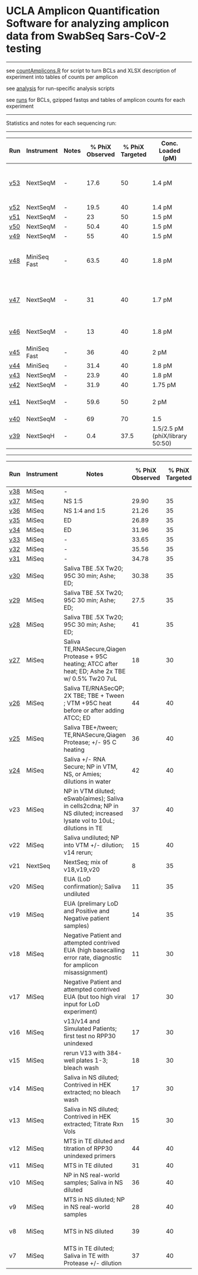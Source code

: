 # UCLA Amplicon Quantification Software for analyzing amplicon data from SwabSeq Sars-CoV-2 testing
___
see [countAmplicons.R](code/countAmplicons.R) for script to turn BCLs and XLSX description of experiment into tables of counts per amplicon

see [analysis](analysis/) for run-specific analysis scripts 

see [runs](runs/) for BCLs, gzipped fastqs and tables of amplicon counts for each experiment
___

Statistics and notes for each sequencing run: 
___
Run | Instrument | Notes | % PhiX Observed | % PhiX Targeted | Conc. Loaded (pM) | Cluster Density | Cluster PF (%) 
--- | --- | --- | --- | --- | --- | --- | --- 
[v53](analysis/v53/) | NextSeqM     | - | 17.6 | 50 | 1.4 pM | 170K/mm2 lanes 1 and 2 115 lanes 3 and 4 | 80%PF
[v52](analysis/v52/) | NextSeqM     | - | 19.5 | 40 | 1.4 pM | 155K/mm2 | 91%PF
[v51](analysis/v51/) | NextSeqM     | - | 23 | 50 | 1.5 pM | 160K/mm2 | 75%PF
[v50](analysis/v50/) | NextSeqM     | - | 50.4 | 40 | 1.5 pM | 180K/mm2 | 73%PF
[v49](analysis/v49/) | NextSeqM     | - | 55 | 40 | 1.5 pM | 129K/mm2 | 82%PF
[v48](analysis/v48/) | MiniSeq Fast | - | 63.5 | 40 | 1.8 pM | 131K/mm2 but very low for lanes 2 and 3 | 84%PF
[v47](analysis/v47/) | NextSeqM     | - | 31 | 40 | 1.7 pM | 155K/mm2 but very low for lanes 2 and 3 | 74%PF
[v46](analysis/v46/) | NextSeqM     | - | 13 | 40 | 1.8 pM | 150K/mm2 but varying per lane | 87%PF
[v45](analysis/v45/) | MiniSeq Fast | - | 36 | 40 | 2 pM | 141K/mm2 | 75%PF
[v44](analysis/v44/) | MiniSeq      | - | 31.4 | 40 | 1.8 pM | 147K/mm2 | 90%PF
[v43](analysis/v43/) | NextSeqM     | - | 23.9 | 40 | 1.8 pM | 151K/mm2 | 92%PF
[v42](analysis/v42/) | NextSeqM | - | 31.9 | 40 | 1.75 pM | 113K/mm2 | 90%PF
[v41](analysis/v41/) | NextSeqM | - | 59.6 | 50 | 2 pM |240/mm2 but varying per lane | 70%PF
[v40](analysis/v40/) | NextSeqM | - | 69 | 70 | 1.5  | 93K/mm2 | 94%PF
[v39](analysis/v39/) | NextSeqH | - | 0.4 | 37.5 | 1.5/2.5 pM (phiX/library 50:50) | 126K/mm2 | 42%PF
___

Run | Instrument | Notes | % PhiX Observed | % PhiX Targeted | Conc. Loaded (pM) | RT | Indexing Strategy | PCR cycles | Read | Cluster PF (%) | % ≥Q30 | Yield | Error Rate% | Reads PF | Density  | Tiles | Legacy Phas/Prephas (%) | Intensity 
--- | --- | --- | --- | --- | --- | --- | --- | --- | --- | --- | --- | --- | --- | --- | --- | --- | --- | --- 
[v38](analysis/v38/) | MiSeq | - | 
[v37](analyis/v37/)  | MiSeq  | NS 1:5 | 29.90 | 35 | 25 | Taqpath | - | 50 | 1 | 80.96 ±6.08 |	96.03 |	559.02Mbp | 	0.35±0.32 | 22,360,804 | 	1,135±60 | 	38 |	0.002/0.002 | 	181±20
[v36](analyis/v36/)  | MiSeq  | NS 1:4 and 1:5 | 21.26 | 35 | 25 | Taqpath | - | 50 | 1  |	88.05±3.46 | 	96.10 | 614.70Mbp |	0.21±0.08 |	24,588,136 | 	1,118±29  |	38 |	0.005/0.000 |	149±25 	
[v35](analyis/v35/)  | MiSeq  | ED | 26.89 | 35 | 25 | Taqpath | - | 50 | 1  |	89.50±2.29 | 96.79  |	638.27Mbp |	0.21±0.18 | 25,530,596 | 	1,133±27 | 	38 |	0.000/0.000 |	156±20 	
[v34](analyis/v34/)  | MiSeq  | ED |  31.96 | 35 | 25 | Taqpath | - | 50 | 1 |	90.38±1.97 |	96.92 |	602.46Mbp |	0.26±0.34 |	24,098,420 | 	1,060±29 |	38 |  0.000/0.000 |	170±27 	
[v33](analyis/v33/)  | MiSeq  | - |  33.65 | 35 | 25 | Taqpath | - | 50 | 1 | 	89.05 ±1.85 | 	96.78 |	637.94Mbp |	0.16±0.02 | 25,517,552 |	1,146±15 | 	38 | 0.001/0.000 |	175±26 	
[v32](analyis/v32/)  | MiSeq  | - |   35.56 | 35 | 25 | Taqpath | - | 50 | 1 | 	92.27±1.46 | 	97.46 |	539.25Mbp |	0.23±0.05 |	21,570,046 | 924±14 | 38 | 	0.000 / 0.002 |	195±31
[v31](analyis/v31/)  | MiSeq  | - |  34.78 | 35 | 25 | Taqpath | - | 50 |    1 |	90.15±3.09 | 	96.87 |	564.97Mbp |	0.17±0.04 |	22,598,764 | 996±21 | 	38 |	0.004/0.001 | 	176±11 	
[v30](analyis/v30/)  |  MiSeq | Saliva TBE .5X Tw20; 95C 30 min; Ashe; ED; | 30.38 | 35 | 25 | Taqpath | Semi-Combinatorial | 50 | 1 |	92.63±1.25 | 97.49 |	487.05Mbp |	0.31±0.07 |	19,482,174 |	815±32 |	38  |	0.000/0.000 | 	164 ±22
[v29](analyis/v29/)  |  MiSeq | Saliva TBE .5X Tw20; 95C 30 min; Ashe; ED; | 27.5 | 35 | 25 | Taqpath | Semi-Combinatorial | 50 | 1 | 92.86±1.38 | 97.84 | 	624.03Mbp |	0.20±0.02 |	24,961,348| 	1,057±25  |	38 | 	0.000/0.000 |	198 ±28 	
[v28](analyis/v28/)  |  MiSeq | Saliva TBE .5X Tw20; 95C 30 min; Ashe; ED; | 41 | 35 | 25 | Taqpath | Semi-Combinatorial | 50 |  1 | 	90.11±2.04 	| 97.21 |  	629.71Mbp |  	0.18±0.34 |	25,188,428 | 	1,117±14 |	38 	| 0.000/0.000 |	180±25 	
[v27](analysis/v27/) |  MiSeq | Saliva TE,RNASecure,Qiagen Protease + 95C heating; ATCC after heat; ED; Ashe 2x TBE w/ 0.5% Tw20 7uL  | 18 | 30 | 25 | Taqpath | UDI | 50 | 1 |	94.15±1.28 | 	98.01 	| 556.26Mbp |	0.22±0.04 |  22,250,444 | 	923±23 | 	38 	| 0.009/0.000 | 	208±31 	
[v26](analysis/v26/) |  MiSeq | Saliva TE/RNASecQP; 2X TBE; TBE + Tween ; VTM +95C heat before or after adding ATCC; ED   | 44  | 40 | 25 | Taqpath | Semi-Combinatorial | 50 | 1 |	93.29±1.14 | 97.87 |  550.14Mbp |	0.15±0.02 |	22,005,736 |921±16 | 	38 | 	0.004/0.007 | 	186±29
[v25](analysis/v25/) |  MiSeq | Saliva TBE+/tween; TE,RNASecure,Qiagen Protease; +/- 95 C heating     | 36 | 40 | 25 | Taqpath | UDI | 50 | 
[v24](analysis/v24/) |  MiSeq | Saliva +/- RNA Secure; NP in VTM, NS, or Amies; dilutions in water    | 42 | 40  | 25 | Taqpath | Semi-Combinatorial | 50 |   1  |	92.85±1.17 | 97.79 |  	483.40Mbp 	| 0.14±0.04 |	19,336,026 | 	829±18 | 	38 |	0.014/0.040| 	183 ±28
v23 |                   MiSeq | NP in VTM diluted; eSwab(aimes); Saliva in cells2cdna; NP in NS diluted; increased lysate vol to 10uL; dilutions in TE | 37 | 40 | 26 | Taqpath | UDI | 50 |  1 |	92.69±0.86 | 	97.88 | 	570.91Mbp | 	0.14±0.03 |	22,836,378 | 971±15 | 38 |	0.000/0.000 |	185 ±26
v22 |                   MiSeq | Saliva undiluted; NP into VTM +/- dilution; v14 rerun;                | 15 | 40   | 25 | Taqpath | Semi-Combinatorial | 40 and 50 | 1 | 96.35±0.88 | 98.57 | 347.74Mbp | 0.20±0.31 | 13,909,713 | 560±20 | 38 | 0.135/0.107 | 195±34
v21 |                 NextSeq | NextSeq; mix of v18,v19,v20                                           | 8  | 35  | 1.5 | Taqpath | UDI | 40 | 1 | 95.54±0.45 | 98.48 | 0.17Gbp | 0.36±0.10 | 27,807,589 | 33±1 | 72 | 0.119/0.183 | 12741±809 
v20 |                   MiSeq | EUA (LoD confirmation);  Saliva undiluted                             |  11 | 35  | 24 | Taqpath | UDI | 40 | 1 | 96.09±0.91 | 98.34 | 284.75Mbp | 0.27±0.35 | 11,390,135 | 443±9 | 38 | 0.270/0.020 | 192±31 
v19 |                   MiSeq | EUA (prelimary LoD and Positive and Negative patient samples)         | 14 | 35 | 26 | Taqpath | UDI | 40 |   1 | 85.26±20.73 | 97.28 | 563.71Mbp | 0.50±0.49 | 22,548,216 | 1,052±47 | 38 | 0.011/0.000 | 189±27       
v18 |                   MiSeq | Negative Patient and attempted contrived EUA (high basecalling error rate, diagnostic for amplicon misassignment) | 11 | 30 | 27 | Taqpath | Semi-Combinatorial | 40 | 1 | 69.46±22.02 | 94.37 | 438.81Mbp | 1.25±0.62 | 17,552,240 | 1,042±57 | 38 | 0.008/0.000 | 192±22       
v17 |                   MiSeq | Negative Patient and attempted contrived EUA (but too high viral input for LoD experiment)   | 17 | 30 | 26 | Taqpath | Semi-Combinatorial| 40                      | 1 | 93.83±1.71 | 97.63 | 555.45Mbp | 0.13±0.01 | 22,218,176 | 934±12 | 38 | 0.006/0.036 | 175±21             
v16 |                   MiSeq | v13/v14 and Simulated Patients; first test no RPP30 unindexed         | 17 | 30 | 31.3 | Taqpath | Combinatorial | 40 | 1 | 94.99±1.07 | 98.20 | 598.33Mbp | 0.22±0.34 | 23,933,240 | 973±24 | 38 | 0.032/0.000 | 193±31             
v15 |                   MiSeq | rerun V13 with 384-well plates 1-3; bleach wash                       | 18 | 30 | 40.8 | Taqpath | Combinatorial | 50 |  1 | 75.37±7.07 | 94.56 | 497.81Mbp | 0.83±0.51 | 19,912,204 | 1,103±45 | 38 | 0.027/0.078 | 177±20         
v14 |                   MiSeq | Saliva in NS diluted; Contrived in HEK extracted; no bleach wash      | 17 | 30 | 40.8 | Taqpath | Combinatorial | 50 |  1 | 97.00±0.44 | 99.01 | 463.36Mbp | 0.12±0.01 | 18,534,400 | 742±13 | 38 | 0.138/0.101 | 203±24 
v13 |                   MiSeq | Saliva in NS diluted; Contrived in HEK extracted; Titrate Rxn Vols    | 15 | 30 | 40.8 | Taqpath | Combinatorial | 50 | 1 | 97.16±0.97 | 98.96 | 274.97Mbp | 0.14±0.01 | 10,998,699 | 406±21 | 38 | 0.137/0.101 | 193±30 
v12 |                   MiSeq | MTS in TE diluted and titration of RPP30 unindexed primers            | 44 | 40 | 20 | Taqpath | UDI | 50 |  1 | 93.18±0.96 | 97.35 | 171.26Mbp | 0.35±0.11 | 6,850,514 | 277±24 | 38 | 0.166/0.105 | 147±16   
v11 |                   MiSeq | MTS in TE diluted                                                     | 31 | 40 | 22 | Taqpath | UDI | 50 |  1 | 94.14±1.02 | 98.37 | 423.37Mbp | 0.52±0.13 | 16,934,964 | 703±31 | 38 | 0.090/0.064 | 152±21 
v10 |                   MiSeq | NP in NS real-world samples; Saliva in NS diluted                     | 36 | 40 | 20 | NEB Luna vs Taqpath | UDI | 50 |  1 | 94.33±0.93 | 97.94 | 440.62Mbp | 0.19±0.04 | 17,624,768 | 727±15 | 38 | 0.103/0.086 | 112±16 
v9  |                   MiSeq | MTS in NS diluted; NP in NS real-world samples                        | 28 | 40 | 20 | NEB Luna | UDI | 50 and 60 |  1 | 95.47±0.89 | 98.74 | 346.55Mbp | 0.48±0.08 | 13,862,051 | 563±20 | 38 | 0.095/0.029 | 172±26 
v8  |                   MiSeq | MTS in NS diluted                                                     | 39 | 40 | 20 | NEB Luna | UDI | 40 and 50 |  1 | 95.06±0.83 | 98.29 | 475.38Mbp | 0.16±0.02 | 19,015,232 | 776±11 | 38 | 0.084/0.043 | 146±18 
v7  |                   MiSeq | MTS in TE diluted; Saliva in TE with Protease +/- dilution            | 37 | 40 | 16 | NEB Luna | UDI | 40 |  1 | 92.71±0.99 | 97.26 | 218.65Mbp | 0.67±0.32 | 8,745,975 | 363±31 | 38 | 0.102/0.044 | 190±34   

